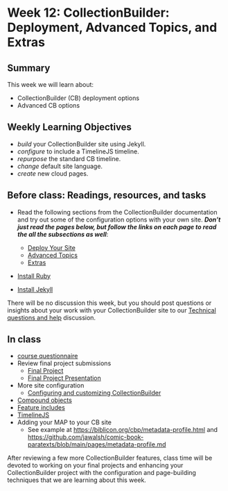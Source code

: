 # Week 12: CollectionBuilder: Deployment, Advanced Topics, and Extras

## Summary

This week we will learn about:

- CollectionBuilder (CB) deployment options
- Advanced CB options

## Weekly Learning Objectives

- _build_ your CollectionBuilder site using Jekyll.
- _configure_ to include a TimelineJS timeline.
- _repurpose_ the standard CB timeline.
- _change_ default site language.
- _create_ new cloud pages.
 
## Before class: Readings, resources, and tasks

- Read the following sections from the CollectionBuilder documentation and try out some of the configuration options with your own site. _**Don’t just read the pages below, but follow the links on each page to read the all the subsections as well**_:
	- [Deploy Your Site](https://collectionbuilder.github.io/cb-docs/docs/deploy/)
	- [Advanced Topics](https://collectionbuilder.github.io/cb-docs/docs/theme/)
	- [Extras](https://collectionbuilder.github.io/cb-docs/docs/extras/)
	
- [Install Ruby](https://collectionbuilder.github.io/cb-docs/docs/software/ruby/)
- [Install Jekyll](https://collectionbuilder.github.io/cb-docs/docs/software/jekyll/)
	
There will be no discussion this week, but you should post questions or insights about your work with your CollectionBuilder site to our [Technical questions and  help](https://github.com/jawalsh/z652-Digital-Libraries/discussions/9) discussion. 
 
## In class
- [course questionnaire](https://go.blueja.io/K6jt1ah-lEiLjq_-2DwW2g)
- Review final project submissions
	- [Final Project](https://iu.instructure.com/courses/2252765/assignments/16548023)
	- [Final Project Presentation](https://iu.instructure.com/courses/2252765/assignments/16548019)
- More site configuration
	- [Configuring and customizing CollectionBuilder](https://jawalsh.github.io/Z652_reveal.js/cb_config.html) 
- [Compound objects](https://collectionbuilder.github.io/cb-docs/docs/metadata/compound-objects/#compound_object)
- [Feature includes](https://collectionbuilder.github.io/cb-docs/docs/pages/features/)
- [TimelineJS](https://collectionbuilder.github.io/cb-docs/docs/advanced/timelinejs/)
- Adding your MAP to your CB site
  	- See example at <https://biblicon.org/cbp/metadata-profile.html> and <https://github.com/jawalsh/comic-book-paratexts/blob/main/pages/metadata-profile.md>
  
After reviewing a few more CollectionBuilder features, class time will be devoted to working on your final projects and enhancing your CollectionBuilder project with the configuration and page-building techniques that we are learning about this week.
